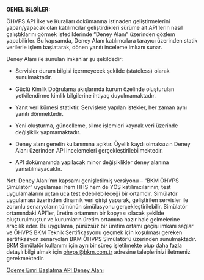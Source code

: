 **GENEL BiLGİLER:**

 

ÖHVPS API İlke ve Kuralları dokümanına istinaden geliştirmelerini yapan/yapacak olan katılımcılar geliştirdikleri sürüme ait API’lerin nasıl çalıştıklarını görmek istediklerinde “Deney Alanı” üzerinden gözlem yapabilirler. Bu kapsamda, Deney Alanı katılımcılara tarayıcı üzerinden statik verilerle işlem başlatarak, dönen yanıtı inceleme imkanı sunar.

 

Deney Alanı ile sunulan imkanlar şu şekildedir:

 

- Servisler durum bilgisi içermeyecek şekilde (stateless) olarak sunulmaktadır.

- Güçlü Kimlik Doğrulama akışlarında kurum özelinde oluşturulan yetkilendirme kimlik bilgilerine ihtiyaç duyulmamaktadır.

- Yanıt veri kümesi statiktir. Servislere yapılan istekler, her zaman aynı yanıtı dönmektedir.

- Yeni oluşturma, güncelleme, silme işlemleri kaynak veri üzerinde değişiklik yapmamaktadır.

- Deney alanı genelin kullanımına açıktır. Üyelik kaydı olmaksızın Deney Alanı üzerinden API incelemeleri gerçekleştirilebilmektedir.

- API dokümanında yapılacak minor değişiklikler deney alanına yansıtılmayacaktır.

 

Not: Deney Alanı’nın kapsamı genişletilmiş versiyonu – “BKM ÖHVPS Simülatör” uygulaması hem HHS hem de YÖS katılımcılarının; test uygulamalarını uçtan uca test edebilebileceği bir ortamdır. Simülatör uygulaması üzerinden dinamik veri girişi yaparak, geliştirilen servisler ile zorunlu senaryoların tümünün simülasyonu gerçekleştirilebilir. Simülatör ortamındaki API’ler, üretim ortamının bir kopyası olacak şekilde oluşturulmuştur ve kurumların üretim ortamına hazır hale gelmelerine aracılık eder. Bu uygulama, pürüzsüz bir üretim ortamı geçişi imkanı sağlar ve ÖHVPS BKM Teknik Sertifikasyonu geçmek için koşulması gereken sertifikasyon senaryoları BKM ÖHVPS Simülatör’ü üzerinden sunulmaktadır. BKM Simülatör kullanımı için ayrı bir süreç işletilmekte olup daha fazla detaylı bilgi almak için ohvps@bkm.com.tr adresine taleplerinizi iletmeniz gerekmektedir.

[Ödeme Emri Başlatma API Deney Alanı](odeme-emri-api.html)